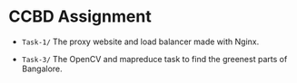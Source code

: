 CCBD Assignment
===============

* ```Task-1/``` The proxy website and load balancer made with Nginx.

* ```Task-3/``` The OpenCV and mapreduce task to find the greenest parts of Bangalore.
